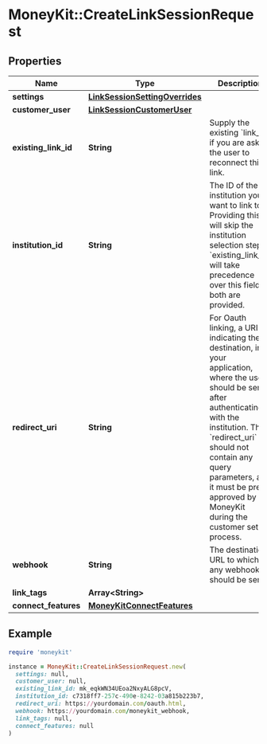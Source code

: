 # MoneyKit::CreateLinkSessionRequest

## Properties

| Name | Type | Description | Notes |
| ---- | ---- | ----------- | ----- |
| **settings** | [**LinkSessionSettingOverrides**](LinkSessionSettingOverrides.md) |  | [optional] |
| **customer_user** | [**LinkSessionCustomerUser**](LinkSessionCustomerUser.md) |  |  |
| **existing_link_id** | **String** | Supply the existing &#x60;link_id&#x60; if you are asking the user to reconnect this link. | [optional] |
| **institution_id** | **String** | The ID of the institution you want to link to. Providing this will skip the institution         selection step. &#x60;existing_link_id&#x60; will take precedence over this field if both are provided. | [optional] |
| **redirect_uri** | **String** | For Oauth linking, a URI indicating the destination, in your application, where the user should         be sent after authenticating with the institution.  The &#x60;redirect_uri&#x60; should not contain any query parameters,         and it must be pre-approved by MoneyKit during the customer setup process. |  |
| **webhook** | **String** | The destination URL to which any webhooks should be sent. | [optional] |
| **link_tags** | **Array&lt;String&gt;** |  | [optional] |
| **connect_features** | [**MoneyKitConnectFeatures**](MoneyKitConnectFeatures.md) |  | [optional] |

## Example

```ruby
require 'moneykit'

instance = MoneyKit::CreateLinkSessionRequest.new(
  settings: null,
  customer_user: null,
  existing_link_id: mk_eqkWN34UEoa2NxyALG8pcV,
  institution_id: c7318ff7-257c-490e-8242-03a815b223b7,
  redirect_uri: https://yourdomain.com/oauth.html,
  webhook: https://yourdomain.com/moneykit_webhook,
  link_tags: null,
  connect_features: null
)
```

